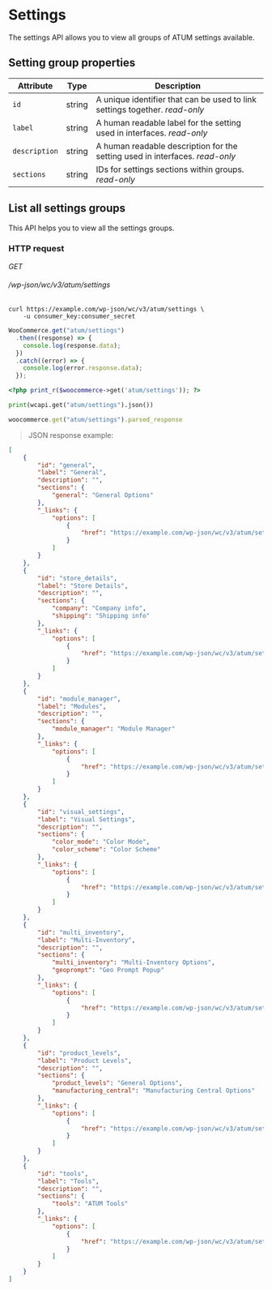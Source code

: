 # Settings #

The settings API allows you to view all groups of ATUM settings available.

## Setting group properties ##

| Attribute     | Type   | Description                                                                                                |
|---------------|--------|------------------------------------------------------------------------------------------------------------|
| `id`          | string | A unique identifier that can be used to link settings together. <i class="label label-info">read-only</i>  |
| `label`       | string | A human readable label for the setting used in interfaces. <i class="label label-info">read-only</i>       |
| `description` | string | A human readable description for the setting used in interfaces. <i class="label label-info">read-only</i> |
| `sections`    | string | IDs for settings sections within groups. <i class="label label-info">read-only</i>                                     |

## List all settings groups ##

This API helps you to view all the settings groups.

### HTTP request ###

<div class="api-endpoint">
	<div class="endpoint-data">
		<i class="label label-get">GET</i>
		<h6>/wp-json/wc/v3/atum/settings</h6>
	</div>
</div>

```shell
curl https://example.com/wp-json/wc/v3/atum/settings \
	-u consumer_key:consumer_secret
```

```javascript
WooCommerce.get("atum/settings")
  .then((response) => {
    console.log(response.data);
  })
  .catch((error) => {
    console.log(error.response.data);
  });
```

```php
<?php print_r($woocommerce->get('atum/settings')); ?>
```

```python
print(wcapi.get("atum/settings").json())
```

```ruby
woocommerce.get("atum/settings").parsed_response
```

> JSON response example:

```json
[
    {
        "id": "general",
        "label": "General",
        "description": "",
        "sections": {
            "general": "General Options"
        },
        "_links": {
            "options": [
                {
                    "href": "https://example.com/wp-json/wc/v3/atum/settings/general"
                }
            ]
        }
    },
    {
        "id": "store_details",
        "label": "Store Details",
        "description": "",
        "sections": {
            "company": "Company info",
            "shipping": "Shipping info"
        },
        "_links": {
            "options": [
                {
                    "href": "https://example.com/wp-json/wc/v3/atum/settings/store_details"
                }
            ]
        }
    },
    {
        "id": "module_manager",
        "label": "Modules",
        "description": "",
        "sections": {
            "module_manager": "Module Manager"
        },
        "_links": {
            "options": [
                {
                    "href": "https://example.com/wp-json/wc/v3/atum/settings/module_manager"
                }
            ]
        }
    },
    {
        "id": "visual_settings",
        "label": "Visual Settings",
        "description": "",
        "sections": {
            "color_mode": "Color Mode",
            "color_scheme": "Color Scheme"
        },
        "_links": {
            "options": [
                {
                    "href": "https://example.com/wp-json/wc/v3/atum/settings/visual_settings"
                }
            ]
        }
    },
    {
        "id": "multi_inventory",
        "label": "Multi-Inventory",
        "description": "",
        "sections": {
            "multi_inventory": "Multi-Inventory Options",
            "geoprompt": "Geo Prompt Popup"
        },
        "_links": {
            "options": [
                {
                    "href": "https://example.com/wp-json/wc/v3/atum/settings/multi_inventory"
                }
            ]
        }
    },
    {
        "id": "product_levels",
        "label": "Product Levels",
        "description": "",
        "sections": {
            "product_levels": "General Options",
            "manufacturing_central": "Manufacturing Central Options"
        },
        "_links": {
            "options": [
                {
                    "href": "https://example.com/wp-json/wc/v3/atum/settings/product_levels"
                }
            ]
        }
    },
    {
        "id": "tools",
        "label": "Tools",
        "description": "",
        "sections": {
            "tools": "ATUM Tools"
        },
        "_links": {
            "options": [
                {
                    "href": "https://example.com/wp-json/wc/v3/atum/settings/tools"
                }
            ]
        }
    }
]
```
